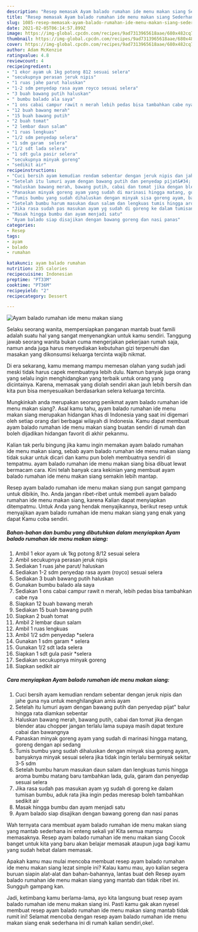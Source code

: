 ```yaml
---
description: "Resep memasak Ayam balado rumahan ide menu makan siang Sederhana Untuk Jualan"
title: "Resep memasak Ayam balado rumahan ide menu makan siang Sederhana Untuk Jualan"
slug: 1085-resep-memasak-ayam-balado-rumahan-ide-menu-makan-siang-sederhana-untuk-jualan
date: 2021-02-05T06:14:57.899Z
image: https://img-global.cpcdn.com/recipes/9ad7313965618aae/680x482cq70/ayam-balado-rumahan-ide-menu-makan-siang-foto-resep-utama.jpg
thumbnail: https://img-global.cpcdn.com/recipes/9ad7313965618aae/680x482cq70/ayam-balado-rumahan-ide-menu-makan-siang-foto-resep-utama.jpg
cover: https://img-global.cpcdn.com/recipes/9ad7313965618aae/680x482cq70/ayam-balado-rumahan-ide-menu-makan-siang-foto-resep-utama.jpg
author: Adam McKenzie
ratingvalue: 4.8
reviewcount: 4
recipeingredient:
- "1 ekor ayam uk 1kg potong 812 sesuai selera"
- "secukupnya perasan jeruk nipis"
- "1 ruas jahe parut haluskan"
- "1-2 sdm penyedap rasa ayam royco sesuai selera"
- "3 buah bawang putih haluskan"
- " bumbu balado ala saya"
- "1 ons cabai campur rawit n merah lebih pedas bisa tambahkan cabe nya"
- "12 buah bawang merah"
- "15 buah bawang putih"
- "2 buah tomat"
- "2 lembar daun salam"
- "1 ruas lengkuas"
- "1/2 sdm penyedap selera"
- "1 sdm garam  selera"
- "1/2 sdt lada selera"
- "1 sdt gula pasir selera"
- "secukupnya minyak goreng"
- "sedikit air"
recipeinstructions:
- "Cuci bersih ayam kemudian rendam sebentar dengan jeruk nipis dan jahe guna nya untuk menghilangkan amis ayam"
- "Setelah itu lumuri ayam dengan bawang putih dan penyedap pijat&#34; balur hingga rata diamkan sebentar"
- "Haluskan bawang merah, bawang putih, cabai dan tomat jika dengan blender atau chopper jangan terlalu lama supaya masih dapat texture cabai dan bawangnya"
- "Panaskan minyak goreng ayam yang sudah di marinasi hingga matang, goreng dengan api sedang"
- "Tumis bumbu yang sudah dihaluskan dengan minyak sisa goreng ayam, banyaknya minyak sesuai selera jika tidak ingin terlalu berminyak sekitar 3-5 sdm"
- "Setelah bumbu harum masukan daun salam dan lengkuas tumis hingga aroma bumbu matang baru tambahkan lada, gula, garam dan penyedap sesuai selera"
- "Jika rasa sudah pas masukan ayam yg sudah di goreng ke dalam tumisan bumbu, aduk rata jika ingin pedas meresap boleh tambahkan sedikit air"
- "Masak hingga bumbu dan ayam menjadi satu"
- "Ayam balado siap disajikan dengan bawang goreng dan nasi panas"
categories:
- Resep
tags:
- ayam
- balado
- rumahan

katakunci: ayam balado rumahan 
nutrition: 235 calories
recipecuisine: Indonesian
preptime: "PT33M"
cooktime: "PT36M"
recipeyield: "2"
recipecategory: Dessert

---
```



![Ayam balado rumahan ide menu makan siang](https://img-global.cpcdn.com/recipes/9ad7313965618aae/680x482cq70/ayam-balado-rumahan-ide-menu-makan-siang-foto-resep-utama.jpg)

Selaku seorang wanita, mempersiapkan panganan mantab buat famili adalah suatu hal yang sangat menyenangkan untuk kamu sendiri. Tanggung jawab seorang  wanita bukan cuma mengerjakan pekerjaan rumah saja, namun anda juga harus menyediakan kebutuhan gizi terpenuhi dan masakan yang dikonsumsi keluarga tercinta wajib nikmat.

Di era  sekarang, kamu memang mampu memesan olahan yang sudah jadi meski tidak harus capek membuatnya lebih dulu. Namun banyak juga orang yang selalu ingin menghidangkan yang terbaik untuk orang yang dicintainya. Karena, memasak yang diolah sendiri akan jauh lebih bersih dan kita pun bisa menyesuaikan berdasarkan selera keluarga tercinta. 



Mungkinkah anda merupakan seorang penikmat ayam balado rumahan ide menu makan siang?. Asal kamu tahu, ayam balado rumahan ide menu makan siang merupakan hidangan khas di Indonesia yang saat ini digemari oleh setiap orang dari berbagai wilayah di Indonesia. Kamu dapat membuat ayam balado rumahan ide menu makan siang buatan sendiri di rumah dan boleh dijadikan hidangan favorit di akhir pekanmu.

Kalian tak perlu bingung jika kamu ingin memakan ayam balado rumahan ide menu makan siang, sebab ayam balado rumahan ide menu makan siang tidak sukar untuk dicari dan kamu pun boleh membuatnya sendiri di tempatmu. ayam balado rumahan ide menu makan siang bisa dibuat lewat bermacam cara. Kini telah banyak cara kekinian yang membuat ayam balado rumahan ide menu makan siang semakin lebih mantap.

Resep ayam balado rumahan ide menu makan siang pun sangat gampang untuk dibikin, lho. Anda jangan ribet-ribet untuk membeli ayam balado rumahan ide menu makan siang, karena Kalian dapat menyiapkan ditempatmu. Untuk Anda yang hendak menyajikannya, berikut resep untuk menyajikan ayam balado rumahan ide menu makan siang yang enak yang dapat Kamu coba sendiri.

<!--inarticleads1-->

##### Bahan-bahan dan bumbu yang dibutuhkan dalam menyiapkan Ayam balado rumahan ide menu makan siang:

1. Ambil 1 ekor ayam uk 1kg potong 8/12 sesuai selera
1. Ambil secukupnya perasan jeruk nipis
1. Sediakan 1 ruas jahe parut/ haluskan
1. Sediakan 1-2 sdm penyedap rasa ayam (royco) sesuai selera
1. Sediakan 3 buah bawang putih haluskan
1. Gunakan  bumbu balado ala saya
1. Sediakan 1 ons cabai campur rawit n merah, lebih pedas bisa tambahkan cabe nya
1. Siapkan 12 buah bawang merah
1. Sediakan 15 buah bawang putih
1. Siapkan 2 buah tomat
1. Ambil 2 lembar daun salam
1. Ambil 1 ruas lengkuas
1. Ambil 1/2 sdm penyedap *selera
1. Gunakan 1 sdm garam * selera
1. Gunakan 1/2 sdt lada selera
1. Siapkan 1 sdt gula pasir *selera
1. Sediakan secukupnya minyak goreng
1. Siapkan sedikit air




<!--inarticleads2-->

##### Cara menyiapkan Ayam balado rumahan ide menu makan siang:

1. Cuci bersih ayam kemudian rendam sebentar dengan jeruk nipis dan jahe guna nya untuk menghilangkan amis ayam
1. Setelah itu lumuri ayam dengan bawang putih dan penyedap pijat&#34; balur hingga rata diamkan sebentar
1. Haluskan bawang merah, bawang putih, cabai dan tomat jika dengan blender atau chopper jangan terlalu lama supaya masih dapat texture cabai dan bawangnya
1. Panaskan minyak goreng ayam yang sudah di marinasi hingga matang, goreng dengan api sedang
1. Tumis bumbu yang sudah dihaluskan dengan minyak sisa goreng ayam, banyaknya minyak sesuai selera jika tidak ingin terlalu berminyak sekitar 3-5 sdm
1. Setelah bumbu harum masukan daun salam dan lengkuas tumis hingga aroma bumbu matang baru tambahkan lada, gula, garam dan penyedap sesuai selera
1. Jika rasa sudah pas masukan ayam yg sudah di goreng ke dalam tumisan bumbu, aduk rata jika ingin pedas meresap boleh tambahkan sedikit air
1. Masak hingga bumbu dan ayam menjadi satu
1. Ayam balado siap disajikan dengan bawang goreng dan nasi panas




Wah ternyata cara membuat ayam balado rumahan ide menu makan siang yang mantab sederhana ini enteng sekali ya! Kita semua mampu memasaknya. Resep ayam balado rumahan ide menu makan siang Cocok banget untuk kita yang baru akan belajar memasak ataupun juga bagi kamu yang sudah hebat dalam memasak.

Apakah kamu mau mulai mencoba membuat resep ayam balado rumahan ide menu makan siang lezat simple ini? Kalau kamu mau, ayo kalian segera buruan siapin alat-alat dan bahan-bahannya, lantas buat deh Resep ayam balado rumahan ide menu makan siang yang mantab dan tidak ribet ini. Sungguh gampang kan. 

Jadi, ketimbang kamu berlama-lama, ayo kita langsung buat resep ayam balado rumahan ide menu makan siang ini. Pasti kamu gak akan nyesel membuat resep ayam balado rumahan ide menu makan siang mantab tidak rumit ini! Selamat mencoba dengan resep ayam balado rumahan ide menu makan siang enak sederhana ini di rumah kalian sendiri,oke!.

